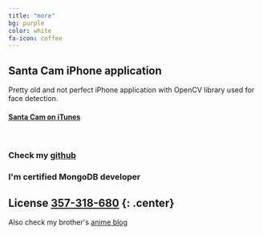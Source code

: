 ```yaml
---
title: "more"
bg: purple
color: white
fa-icon: coffee
---
```


## Santa Cam iPhone application

Pretty old and not perfect iPhone application with OpenCV library used for face detection.

#### [Santa Cam on iTunes](https://itunes.apple.com/us/app/santa-cam/id482488720?mt=8)

<br>

### Check my [github](https://github.com/DmitriySalko)

### I'm certified MongoDB developer 

License [357-318-680](https://university.mongodb.com/exams/verify_certificate)
{: .center}
---

Also check my brother's [anime blog](http://kawaii-mobile.com/)



